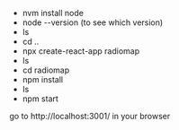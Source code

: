 - nvm install node
- node --version (to see which version)
- ls
- cd ..
- npx create-react-app radiomap
- ls
- cd radiomap
- npm install
- ls
- npm start

go to http://localhost:3001/ in your browser
